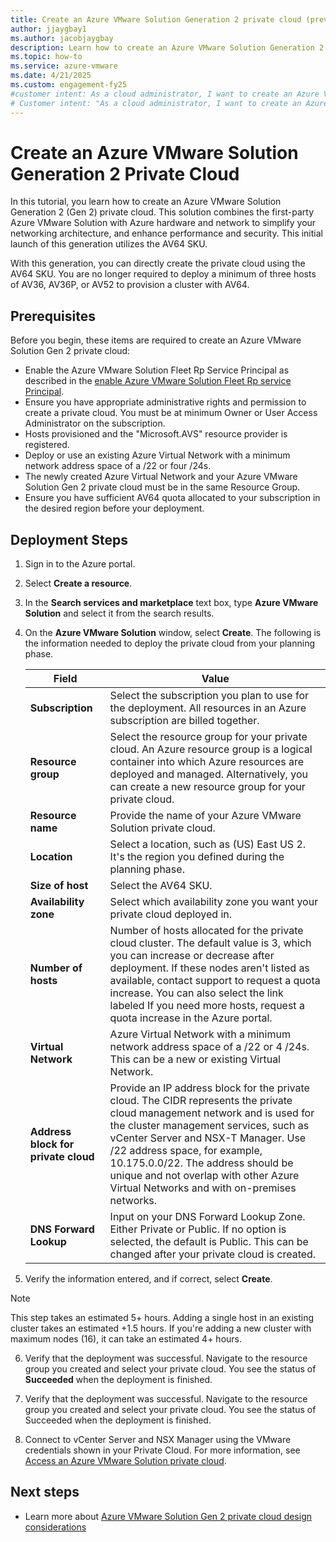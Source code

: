 ```yaml
---
title: Create an Azure VMware Solution Generation 2 private cloud (preview)
author: jjaygbay1
ms.author: jacobjaygbay
description: Learn how to create an Azure VMware Solution Generation 2 Private Cloud to apply Azure's infrastructure and VMware expertise effectively.
ms.topic: how-to
ms.service: azure-vmware
ms.date: 4/21/2025
ms.custom: engagement-fy25
#customer intent: As a cloud administrator, I want to create an Azure VMware Solution Generation 2 Private Cloud so that I can leverage Azure's infrastructure and VMware expertise.
# Customer intent: "As a cloud administrator, I want to create an Azure VMware Solution Generation 2 private cloud so that I can efficiently utilize Azure's infrastructure and VMware capabilities to enhance network performance and security."
---
```


# Create an Azure VMware Solution Generation 2 Private Cloud

In this tutorial, you learn how to create an Azure VMware Solution Generation 2 (Gen 2) private cloud. This solution combines the first-party Azure VMware Solution with Azure hardware and network to simplify your networking architecture, and enhance performance and security. This initial launch of this generation utilizes the AV64 SKU.

With this generation, you can directly create the private cloud using the AV64 SKU. You are no longer required to deploy a minimum of three hosts of AV36, AV36P, or AV52 to provision a cluster with AV64.

## Prerequisites

Before you begin, these items are required to create an Azure VMware Solution Gen 2 private cloud:

- Enable the Azure VMware Solution Fleet Rp Service Principal as described in the [enable Azure VMware Solution Fleet Rp service Principal](native-first-party-principle-security.md).
- Ensure you have appropriate administrative rights and permission to create a private cloud. You must be at minimum Owner or User Access Administrator on the subscription.
- Hosts provisioned and the "Microsoft.AVS" resource provider is registered.
- Deploy or use an existing Azure Virtual Network with a minimum network address space of a /22 or four /24s.
- The newly created Azure Virtual Network and your Azure VMware Solution Gen 2 private cloud must be in the same Resource Group.
- Ensure you have sufficient AV64 quota allocated to your subscription in the desired region before your deployment. 

## Deployment Steps

1. Sign in to the Azure portal.

2. Select **Create a resource**.

3. In the **Search services and marketplace** text box, type **Azure VMware Solution** and select it from the search results.

4. On the **Azure VMware Solution** window, select **Create**. The following is the information needed to deploy the private cloud from your planning phase.
 
   | Field                       | Value                                                                                                           |
   |-----------------------------|-----------------------------------------------------------------------------------------------------------------|
   | **Subscription**            | Select the subscription you plan to use for the deployment. All resources in an Azure subscription are billed together. |
   | **Resource group**          | Select the resource group for your private cloud. An Azure resource group is a logical container into which Azure resources are deployed and managed. Alternatively, you can create a new resource group for your private cloud. |
   | **Resource name**           | Provide the name of your Azure VMware Solution private cloud.                                                   |
   | **Location**                | Select a location, such as (US) East US 2. It's the region you defined during the planning phase.               |
   |**Size of host**            | Select the AV64 SKU.                                                                                            |
   |**Availability zone**       | Select which availability zone you want your private cloud deployed in.                                         |
   |**Number of hosts**         | Number of hosts allocated for the private cloud cluster. The default value is 3, which you can increase or decrease after deployment. If these nodes aren't listed as available, contact support to request a quota increase. You can also select the link labeled If you need more hosts, request a quota increase in the Azure portal. |
   |**Virtual Network**         | Azure Virtual Network with a minimum network address space of a /22 or 4 /24s. This can be a new or existing Virtual Network. |
   |**Address block for private cloud** | Provide an IP address block for the private cloud. The CIDR represents the private cloud management network and is used for the cluster management services, such as vCenter Server and NSX-T Manager. Use /22 address space, for example, 10.175.0.0/22. The address should be unique and not overlap with other Azure Virtual Networks and with on-premises networks. |
   |**DNS Forward Lookup**      | Input on your DNS Forward Lookup Zone. Either Private or Public. If no option is selected, the default is Public. This can be changed after your private cloud is created. |
   
5. Verify the information entered, and if correct, select **Create**.

> [!NOTE]
> This step takes an estimated 5+ hours. Adding a single host in an existing cluster takes an estimated +1.5 hours. If you're adding a new cluster with maximum nodes (16), it can take an estimated 4+ hours.

6. Verify that the deployment was successful. Navigate to the resource group you created and select your private cloud. You see the status of **Succeeded** when the deployment is finished.

6. Verify that the deployment was successful. Navigate to the resource group you created and select your private cloud. You see the status of Succeeded when the deployment is finished.
    
7. Connect to vCenter Server and NSX Manager using the VMware credentials shown in your Private Cloud. For more information, see [Access an Azure VMware Solution private cloud](tutorial-access-private-cloud.md). 

## Next steps
  
- Learn more about [Azure VMware Solution Gen 2 private cloud design considerations](native-network-design-consideration.md)
